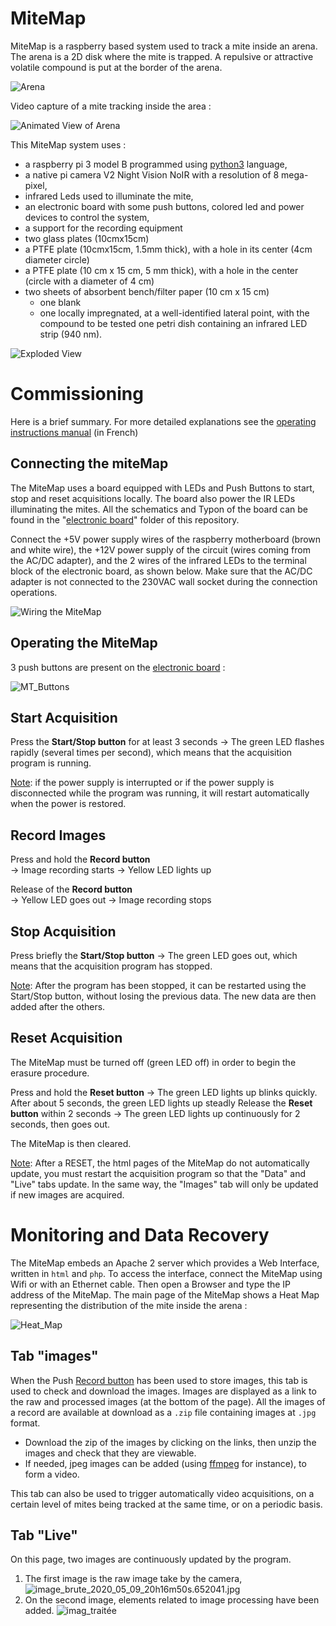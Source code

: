 # MiteMap
MiteMap is a raspberry based system used to track a mite inside an arena. The arena is a 2D disk where the mite is trapped. A repulsive or attractive volatile compound is put at the border of the arena.



![Arena](https://github.com/LR69/MiteMap/blob/master/schematics/arena_smple.png?raw=true)



Video capture of a mite tracking inside the area :

![Animated View of Arena](https://raw.githubusercontent.com/LR69/MiteMap/master/MT01_images_traitees2020_05_09_20h16m57s.gif)  



This MiteMap system uses :

- a raspberry pi 3 model B programmed using [python3](https://docs.python.org/3/) language,
- a native pi camera V2 Night Vision NoIR with a resolution of 8 mega-pixel,
- infrared Leds used to illuminate the mite,
- an electronic board with some push buttons, colored led and power devices to control the system,
- a support for the recording equipment 
- two glass plates (10cmx15cm)
- a PTFE plate (10cmx15cm, 1.5mm thick), with a hole in its center (4cm diameter circle)
- a PTFE plate (10 cm x 15 cm, 5 mm thick), with a hole in the center (circle with a diameter of 4 cm)
- two sheets of absorbent bench/filter paper (10 cm x 15 cm)
  - one blank
  - one locally impregnated, at a well-identified lateral point, with the compound to be tested
    one petri dish containing an infrared LED strip (940 nm).

![Exploded View](https://raw.githubusercontent.com/LR69/MiteMap/master/schematics/exploded_view.png)



# Commissioning

Here is a brief summary. For more detailed explanations see the [operating instructions manual](https://github.com/LR69/MiteMap/blob/master/13_mai_2020_miteMapV4_Mise_en_service.pdf) (in French)

## Connecting the miteMap

The MiteMap uses a board equipped with LEDs and Push Buttons to start, stop and reset acquisitions locally. The board also power the IR LEDs illuminating the mites. All the schematics and Typon of the board can be found in the "[electronic board](https://github.com/LR69/MiteThru/tree/master/electronic%20board)" folder of this repository.

Connect the +5V power supply wires of the raspberry motherboard (brown and white wire), the +12V power supply of the circuit (wires coming from the AC/DC adapter), and the 2 wires of the infrared LEDs to the terminal block of the electronic board, as shown below. Make sure that the AC/DC adapter is not connected to the 230VAC wall socket during the connection operations.

![Wiring the MiteMap](https://raw.githubusercontent.com/LR69/MiteMap/master/images/MT01_images_traitees2020_05_09_20h16m57s.gif)



## Operating the MiteMap

3 push buttons are present on the [electronic board](https://github.com/LR69/MiteThru/tree/master/electronic%20board) :

![MT_Buttons](https://raw.githubusercontent.com/LR69/MiteThru/13ed3ae31b86cde93fee49e4570fd6415c4f30e0/images/MT_Buttons.svg)

## Start Acquisition 
Press the **<a name="start_BP">Start/Stop button</a>** for at least 3 seconds 
	→ The green LED flashes rapidly (several times per second), which means that the acquisition program is running.

<u>Note</u>: if the power supply is interrupted or if the power supply is disconnected while the program was running, it will restart automatically when the power is restored.

## Record Images

Press and hold the **<a name="record_BP"> Record button</a>**	
									→ Image recording starts
									→ Yellow LED lights up

Release of the **<a name="record_BP2"> Record button</a>**					
									→ Yellow LED goes out
									→ Image recording stops

## Stop Acquisition 

Press briefly the **<a name="start_BP2">Start/Stop button</a>** 
	→ The green LED goes out, which means that the acquisition program has stopped.

<u>Note</u>: After the program has been stopped, it can be restarted using the Start/Stop button, without losing the previous data. The new data are then added after the others.

## Reset Acquisition 

The MiteMap must be turned off (green LED off) in order to begin the erasure procedure.

Press and hold the **<a name="reset_BP">Reset button</a>** 
	→ The green LED lights up blinks quickly.
	After about 5 seconds, the green LED lights up steadly 
	Release the **<a name="reset_BP">Reset button</a>** within 2 seconds
		→  The green LED lights up continuously for 2 seconds, then goes out. 

The MiteMap is then cleared.

<u>Note</u>: After a RESET, the html pages of the MiteMap do not automatically update, you must restart the acquisition program so that the "Data" and "Live" tabs update. In the same way, the "Images" tab will only be updated if new images are acquired.

# Monitoring and Data Recovery

The MiteMap embeds an Apache 2 server which provides a Web Interface, written in `html` and `php`. To access the interface, connect the MiteMap using Wifi or with an Ethernet cable. Then open a Browser and type the IP address of the MiteMap. The main page of the MiteMap shows a Heat Map representing the distribution of the mite inside the arena :

![Heat_Map](https://raw.githubusercontent.com/LR69/MiteMap/master/images/MT01_carte_thermique_2020_05_08_19h12m09s.png)




## Tab "images"

When the Push  [Record button](#record_BP)	 has been used to store images, this tab is used to check and download the images. Images are displayed as a link to the raw and processed images (at the bottom of the page). All the images of a record are available at download as a `.zip` file containing images at `.jpg` format. 

- Download the zip of the images by clicking on the links, then unzip the images and check that they are viewable. 
- If needed, jpeg images can be added (using [ffmpeg](https://www.ffmpeg.org/) for instance), to form a video. 

This tab can also be used to trigger automatically video acquisitions, on a certain level of mites being tracked at the same time, or on a periodic basis.

## Tab "Live"

On this page, two images are continuously updated by the program. 

1. The first image is the raw image take by the camera,
    ![image_brute_2020_05_09_20h16m50s.652041.jpg](https://github.com/LR69/MiteMap/blob/master/images/image_brute_2020_05_09_20h16m50s.652041.jpg?raw=true)
2. On the second image, elements related to image processing have been added.
   ![imag_traitée](https://raw.githubusercontent.com/LR69/MiteMap/master/images/image_traitee_2020_05_09_20h16m50s.652041.jpg)

